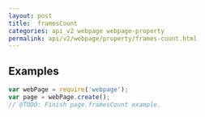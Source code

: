 ```yaml
---
layout: post
title:  framesCount
categories: api_v2 webpage webpage-property
permalink: api/v2/webpage/property/frames-count.html
---
```


## Examples

```javascript
var webPage = require('webpage');
var page = webPage.create();
// @TODO: Finish page.framesCount example.
```









